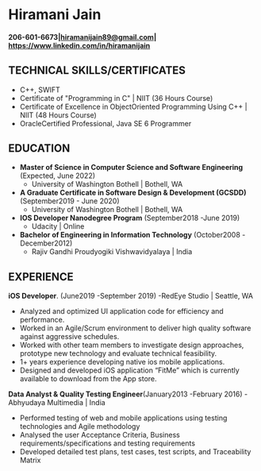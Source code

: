 # Hiramani Jain
#### 206-601-6673| ​hiramanijain89@gmail.com​| ​https://www.linkedin.com/in/hiramanijain

## TECHNICAL SKILLS/CERTIFICATES
- C++, SWIFT
- Certificate of "Programming in C" | ​NIIT (36 Hours Course)
- Certificate of Excellence in ObjectOriented Programming Using C++ | ​ NIIT (48 Hours Course)
- OracleCertified Professional, Java SE 6 Programmer

## EDUCATION
- **Master of Science in Computer Science and Software Engineering**  ​(Expected, June 2022) 
  - University of Washington Bothell | Bothell, WA   
- **A Graduate Certificate in Software Design & Development (GCSDD)** (September2019 - June 2020)
  - University of Washington Bothell | Bothell, WA
- **IOS Developer Nanodegree Program** (September2018 -June 2019)
  - Udacity | Online
- **Bachelor of Engineering in Information Technology**  (October2008 -December2012)
  - Rajiv Gandhi Proudyogiki Vishwavidyalaya | India

## EXPERIENCE
**iOS Developer​**.   (June2019 -September 2019)
  -RedEye Studio | Seattle, WA
- Analyzed and optimized UI application code for efficiency and performance.
- Worked in an Agile/Scrum environment to deliver high quality software against aggressive schedules.
- Worked with other team members to investigate design approaches, prototype new technology and evaluate
technical feasibility.
- 1+ years experience developing native ios mobile applications.
- Designed and developed iOS application “FitMe” which is currently available to download from the App
store.

**Data Analyst & Quality Testing Engineer** ​(January2013 -February 2016)
  -Abhyudaya Multimedia | India
- Performed testing of web and mobile applications using testing technologies and Agile methodology
- Analysed the user Acceptance Criteria, Business requirements/specifications and testing requirements
- Developed detailed test plans, test cases, test scripts, and Traceability Matrix
